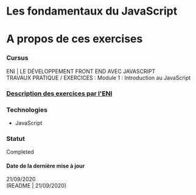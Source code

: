 # Les fondamentaux du JavaScript

# A propos de ces exercises

### Cursus
ENI | LE DÉVELOPPEMENT FRONT END AVEC JAVASCRIPT  
TRAVAUX PRATIQUE / EXERCICES : Module 1 : Introduction au JavaScript

### [Description des exercices par l'ENI](https://github.com/Dyrits/LES-FONDAMENTAUX-DU-JAVASCRIPT/blob/master/Module%2001%20-%20%C3%89nonc%C3%A9%20TP%2001%20-%20Les%20fondamentaux%20du%20Javascript.pdf)

### Technologies
- JavaScript

### Statut
Completed

#### Date de la dernière mise à jour
21/09/2020  
(README | 21/09/2020)